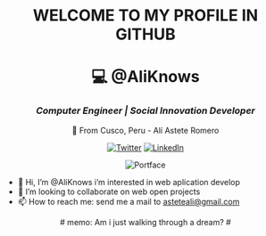 <div align="center">
<h1>WELCOME TO MY PROFILE IN GITHUB </h1>

# 💻 **@AliKnows**  
### *Computer Engineer | Social Innovation Developer*  
🌄 From Cusco, Peru - Alí Astete Romero 

[![Twitter](https://img.shields.io/badge/-@aliknow-EAD41C?style=flat&logo=twitter&logoColor=white)](https://x.com/ajiyouknow?s=21)
[![LinkedIn](https://img.shields.io/badge/-LinkedIn-0A66C2?style=flat&logo=linkedin)]([https://linkedin.com/in/ali-israel](https://www.linkedin.com/in/asteteromeroisrael/))

![Portface ](./images/profile.jpg)
</div>

- 👋 Hi, I’m @AliKnows i’m interested in web aplication develop
- 💞️ I’m looking to collaborate on web open projects
- 📫 How to reach me: send me a mail to asteteali@gmail.com
  
<div align="center">
#
  memo: Am i just walking through a dream?
#
</div>
